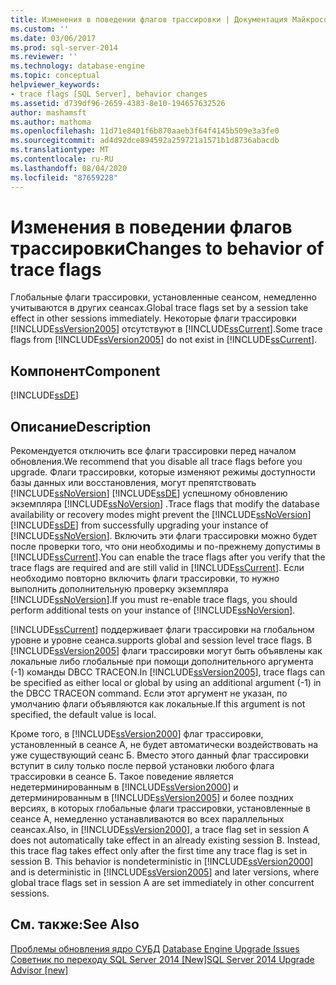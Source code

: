 ```yaml
---
title: Изменения в поведении флагов трассировки | Документация Майкрософт
ms.custom: ''
ms.date: 03/06/2017
ms.prod: sql-server-2014
ms.reviewer: ''
ms.technology: database-engine
ms.topic: conceptual
helpviewer_keywords:
- trace flags [SQL Server], behavior changes
ms.assetid: d739df96-2659-4383-8e10-194657632526
author: mashamsft
ms.author: mathoma
ms.openlocfilehash: 11d71e8401f6b870aaeb3f64f4145b509e3a3fe0
ms.sourcegitcommit: ad4d92dce894592a259721a1571b1d8736abacdb
ms.translationtype: MT
ms.contentlocale: ru-RU
ms.lasthandoff: 08/04/2020
ms.locfileid: "87659228"
---
```

# <a name="changes-to-behavior-of-trace-flags"></a><span data-ttu-id="2201e-102">Изменения в поведении флагов трассировки</span><span class="sxs-lookup"><span data-stu-id="2201e-102">Changes to behavior of trace flags</span></span>
  <span data-ttu-id="2201e-103">Глобальные флаги трассировки, установленные сеансом, немедленно учитываются в других сеансах.</span><span class="sxs-lookup"><span data-stu-id="2201e-103">Global trace flags set by a session take effect in other sessions immediately.</span></span> <span data-ttu-id="2201e-104">Некоторые флаги трассировки [!INCLUDE[ssVersion2005](../../includes/ssversion2005-md.md)] отсутствуют в [!INCLUDE[ssCurrent](../../includes/sscurrent-md.md)].</span><span class="sxs-lookup"><span data-stu-id="2201e-104">Some trace flags from [!INCLUDE[ssVersion2005](../../includes/ssversion2005-md.md)] do not exist in [!INCLUDE[ssCurrent](../../includes/sscurrent-md.md)].</span></span>  
  
## <a name="component"></a><span data-ttu-id="2201e-105">Компонент</span><span class="sxs-lookup"><span data-stu-id="2201e-105">Component</span></span>  
 [!INCLUDE[ssDE](../../includes/ssde-md.md)]  
  
## <a name="description"></a><span data-ttu-id="2201e-106">Описание</span><span class="sxs-lookup"><span data-stu-id="2201e-106">Description</span></span>  
 <span data-ttu-id="2201e-107">Рекомендуется отключить все флаги трассировки перед началом обновления.</span><span class="sxs-lookup"><span data-stu-id="2201e-107">We recommend that you disable all trace flags before you upgrade.</span></span> <span data-ttu-id="2201e-108">Флаги трассировки, которые изменяют режимы доступности базы данных или восстановления, могут препятствовать [!INCLUDE[ssNoVersion](../../includes/ssnoversion-md.md)] [!INCLUDE[ssDE](../../includes/ssde-md.md)] успешному обновлению экземпляра [!INCLUDE[ssNoVersion](../../includes/ssnoversion-md.md)] .</span><span class="sxs-lookup"><span data-stu-id="2201e-108">Trace flags that modify the database availability or recovery modes might prevent the [!INCLUDE[ssNoVersion](../../includes/ssnoversion-md.md)][!INCLUDE[ssDE](../../includes/ssde-md.md)] from successfully upgrading your instance of [!INCLUDE[ssNoVersion](../../includes/ssnoversion-md.md)].</span></span> <span data-ttu-id="2201e-109">Включить эти флаги трассировки можно будет после проверки того, что они необходимы и по-прежнему допустимы в [!INCLUDE[ssCurrent](../../includes/sscurrent-md.md)].</span><span class="sxs-lookup"><span data-stu-id="2201e-109">You can enable the trace flags after you verify that the trace flags are required and are still valid in [!INCLUDE[ssCurrent](../../includes/sscurrent-md.md)].</span></span> <span data-ttu-id="2201e-110">Если необходимо повторно включить флаги трассировки, то нужно выполнить дополнительную проверку экземпляра [!INCLUDE[ssNoVersion](../../includes/ssnoversion-md.md)].</span><span class="sxs-lookup"><span data-stu-id="2201e-110">If you must re-enable trace flags, you should perform additional tests on your instance of [!INCLUDE[ssNoVersion](../../includes/ssnoversion-md.md)].</span></span>  
  
 [!INCLUDE[ssCurrent](../../includes/sscurrent-md.md)] <span data-ttu-id="2201e-111">поддерживает флаги трассировки на глобальном уровне и уровне сеанса.</span><span class="sxs-lookup"><span data-stu-id="2201e-111">supports global and session level trace flags.</span></span> <span data-ttu-id="2201e-112">В [!INCLUDE[ssVersion2005](../../includes/ssversion2005-md.md)] флаги трассировки могут быть объявлены как локальные либо глобальные при помощи дополнительного аргумента (-1) команды DBCC TRACEON.</span><span class="sxs-lookup"><span data-stu-id="2201e-112">In [!INCLUDE[ssVersion2005](../../includes/ssversion2005-md.md)], trace flags can be specified as either local or global by using an additional argument (-1) in the DBCC TRACEON command.</span></span> <span data-ttu-id="2201e-113">Если этот аргумент не указан, по умолчанию флаги объявляются как локальные.</span><span class="sxs-lookup"><span data-stu-id="2201e-113">If this argument is not specified, the default value is local.</span></span>  
  
 <span data-ttu-id="2201e-114">Кроме того, в [!INCLUDE[ssVersion2000](../../includes/ssversion2000-md.md)] флаг трассировки, установленный в сеансе А, не будет автоматически воздействовать на уже существующий сеанс Б. Вместо этого данный флаг трассировки вступит в силу только после первой установки любого флага трассировки в сеансе Б. Такое поведение является недетерминированным в [!INCLUDE[ssVersion2000](../../includes/ssversion2000-md.md)] и детерминированным в [!INCLUDE[ssVersion2005](../../includes/ssversion2005-md.md)] и более поздних версиях, в которых глобальные флаги трассировки, установленные в сеансе А, немедленно устанавливаются во всех параллельных сеансах.</span><span class="sxs-lookup"><span data-stu-id="2201e-114">Also, in [!INCLUDE[ssVersion2000](../../includes/ssversion2000-md.md)], a trace flag set in session A does not automatically take effect in an already existing session B. Instead, this trace flag takes effect only after the first time any trace flag is set in session B. This behavior is nondeterministic in [!INCLUDE[ssVersion2000](../../includes/ssversion2000-md.md)] and is deterministic in [!INCLUDE[ssVersion2005](../../includes/ssversion2005-md.md)] and later versions, where global trace flags set in session A are set immediately in other concurrent sessions.</span></span>  
  
## <a name="see-also"></a><span data-ttu-id="2201e-115">См. также:</span><span class="sxs-lookup"><span data-stu-id="2201e-115">See Also</span></span>  
 <span data-ttu-id="2201e-116">[Проблемы обновления ядро СУБД](../../../2014/sql-server/install/database-engine-upgrade-issues.md) </span><span class="sxs-lookup"><span data-stu-id="2201e-116">[Database Engine Upgrade Issues](../../../2014/sql-server/install/database-engine-upgrade-issues.md) </span></span>  
 [<span data-ttu-id="2201e-117">Советник по переходу SQL Server 2014 &#91;New&#93;</span><span class="sxs-lookup"><span data-stu-id="2201e-117">SQL Server 2014 Upgrade Advisor &#91;new&#93;</span></span>](sql-server-2014-upgrade-advisor.md)  
  
  
